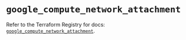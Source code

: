 # `google_compute_network_attachment`

Refer to the Terraform Registry for docs: [`google_compute_network_attachment`](https://registry.terraform.io/providers/hashicorp/google/6.5.0/docs/resources/compute_network_attachment).
